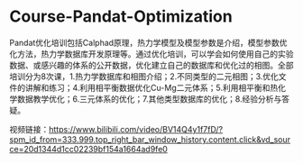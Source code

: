 # Course-Pandat-Optimization

Pandat优化培训包括Calphad原理，热力学模型及模型参数是介绍，模型参数优化方法，热力学数据库开发原理等。通过优化培训，可以学会如何使用自己的实验数据、或感兴趣的体系的公开数据，优化建立自己的数据库和优化过的相图。全部培训分为8次课，1.热力学数据库和相图介绍；2.不同类型的二元相图；3.优化文件的讲解和练习；4.利用相平衡数据优化Cu-Mg二元体系；5.利用相平衡和热化学数据教学优化；6.三元体系的优化；7.其他类型数据库的优化；8.经验分析与答疑。

视频链接：https://www.bilibili.com/video/BV14Q4y1f7fD/?spm_id_from=333.999.top_right_bar_window_history.content.click&vd_source=20d1344d1cc02239bf154a1664ad9fe0
